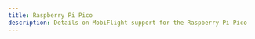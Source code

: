 ```yaml
---
title: Raspberry Pi Pico
description: Details on MobiFlight support for the Raspberry Pi Pico
---
```


